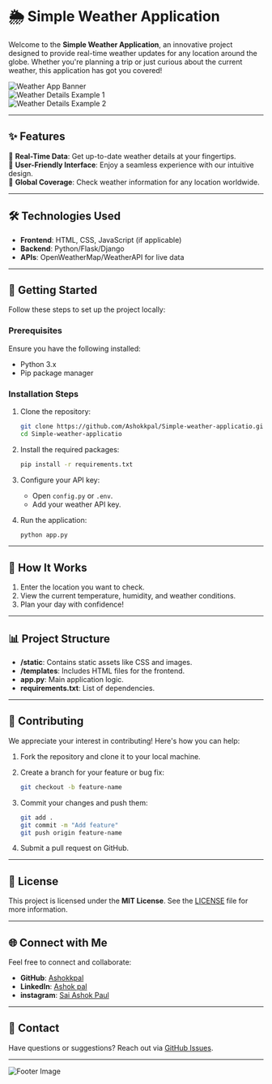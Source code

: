 # 🌦️ Simple Weather Application 

Welcome to the **Simple Weather Application**, an innovative  project designed to provide real-time weather updates for any location around the globe. Whether you're planning a trip or just curious about the current weather, this application has got you covered!

![Weather App Banner](https://images.app.goo.gl/eBZisF3J4G37NTff9)  
![Weather Details Example 1](https://images.app.goo.gl/M9z65ofkucNcSoSa6)  
![Weather Details Example 2](https://images.app.goo.gl/WYR1oVTkoVNfSsVT6)

---

## ✨ Features

🌟 **Real-Time Data**: Get up-to-date weather details at your fingertips.  
🌟 **User-Friendly Interface**: Enjoy a seamless experience with our intuitive design.  
🌟 **Global Coverage**: Check weather information for any location worldwide.  

---

## 🛠️ Technologies Used

- **Frontend**: HTML, CSS, JavaScript (if applicable)
- **Backend**: Python/Flask/Django
- **APIs**: OpenWeatherMap/WeatherAPI for live data

---

## 🚀 Getting Started

Follow these steps to set up the project locally:

### Prerequisites

Ensure you have the following installed:
- Python 3.x
- Pip package manager

### Installation Steps

1. Clone the repository:

   ```bash
   git clone https://github.com/Ashokkpal/Simple-weather-applicatio.git
   cd Simple-weather-applicatio
   ```

2. Install the required packages:

   ```bash
   pip install -r requirements.txt
   ```

3. Configure your API key:
   - Open `config.py` or `.env`.
   - Add your weather API key.

4. Run the application:

   ```bash
   python app.py
   ```

---

## 🎯 How It Works

1. Enter the location you want to check.
2. View the current temperature, humidity, and weather conditions.
3. Plan your day with confidence!

---

## 📊 Project Structure

- **/static**: Contains static assets like CSS and images.  
- **/templates**: Includes HTML files for the frontend.  
- **app.py**: Main application logic.  
- **requirements.txt**: List of dependencies.  

---

## 🤝 Contributing

We appreciate your interest in contributing! Here's how you can help:

1. Fork the repository and clone it to your local machine.
2. Create a branch for your feature or bug fix:

   ```bash
   git checkout -b feature-name
   ```

3. Commit your changes and push them:

   ```bash
   git add .
   git commit -m "Add feature"
   git push origin feature-name
   ```

4. Submit a pull request on GitHub.

---

## 📜 License

This project is licensed under the **MIT License**. See the [LICENSE](https://github.com/Ashokkpal/Simple-weather-application/blob/main/License) file for more information.

---

## 🌐 Connect with Me

Feel free to connect and collaborate:

- **GitHub**: [Ashokkpal](https://github.com/Ashokkpal)
- **LinkedIn**: [Ashok pal](https://www.linkedin.com/in/yoursashok/)
- **instagram**: [Sai Ashok Paul](https://www.instagram.com/its_ashookk/)
---

## 📧 Contact

Have questions or suggestions? Reach out via [GitHub Issues](https://github.com/Ashokkpal/Simple-weather-applicatio/issues).

---

![Footer Image](https://via.placeholder.com/800x100.png?text=🌤️+Stay+Updated+With+Weather!&bg=f4a460&fg=ffffff)
